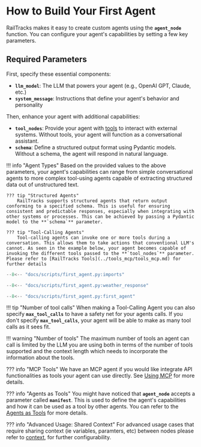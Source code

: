# How to Build Your First Agent

RailTracks makes it easy to create custom agents using the **`agent_node`** function. You can configure your agent's capabilities by setting a few key parameters.

## Required Parameters

First, specify these essential components:

- **`llm_model`**: The LLM that powers your agent (e.g., OpenAI GPT, Claude, etc.)
- **`system_message`**: Instructions that define your agent's behavior and personality

Then, enhance your agent with additional capabilities:

- **`tool_nodes`**: Provide your agent with [tools](../tools_mcp/tools/tools.md) to interact with external systems. Without tools, your agent will function as a conversational assistant.
- **`schema`**: Define a structured output format using Pydantic models. Without a schema, the agent will respond in natural language.

!!! info "Agent Types"
    Based on the provided values to the above parameters, your agent's capabilities can range from simple conversational agents to more complex tool-using agents capable of extracting structured data out of unstructured text.

    ??? tip "Structured Agents"
        RailTracks supports structured agents that return output conforming to a specified schema. This is useful for ensuring consistent and predictable responses, especially when integrating with other systems or processes. This can be achieved by passing a Pydantic model to the **`schema`** parameter.

    ??? tip "Tool-Calling Agents"
        Tool-calling agents can invoke one or more tools during a conversation. This allows them to take actions that conventional LLM's cannot. As seen in the example below, your agent becomes capable of invoking the different tools passed to the **`tool_nodes`** parameter. Please refer to [RailTracks Tools](../tools_mcp/tools_mcp.md) for further details

```python
--8<-- "docs/scripts/first_agent.py:imports"

--8<-- "docs/scripts/first_agent.py:weather_response"

--8<-- "docs/scripts/first_agent.py:first_agent"
```

!!! tip "Number of tool calls"
    When making a Tool-Calling Agent you can also specify **`max_tool_calls`** to have a safety net for your agents calls. If you don't specify **`max_tool_calls`**, your agent will be able to make as many tool calls as it sees fit.

!!! warning "Number of tools"
    The maximum number of tools an agent can call is limited by the LLM you are using both in terms of the number of tools supported and the context length which needs to incorporate the information about the tools.

??? info "MCP Tools"
    We have an MCP agent if you would like integrate API functionalities as tools your agent can use directly. See [Using MCP](../tools_mcp/mcp/MCP_tools_in_RT.md) for more details.

??? info "Agents as Tools"
    You might have noticed that **`agent_node`** accepts a parameter called **`manifest`**. This is used to define the agent's capabilities and how it can be used as a tool by other agents. You can refer to the [Agents as Tools](../tools_mcp/tools/agents_as_tools.md) for more details.

??? info "Advanced Usage: Shared Context"
    For advanced usage cases that require sharing context (ie variables, paramters, etc) between nodes please refer to [context](../advanced_usage/context.md), for further configurability.
    